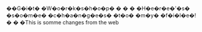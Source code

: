 ��G�i�t� �W�o�r�k�s�h�o�p�
�
�
�
�H�e�r�e�'�s� �s�o�m�e� �c�h�a�n�g�e�s� �t�o� �m�y� �f�i�l�e�!�
�
�This is somme changes from the web
